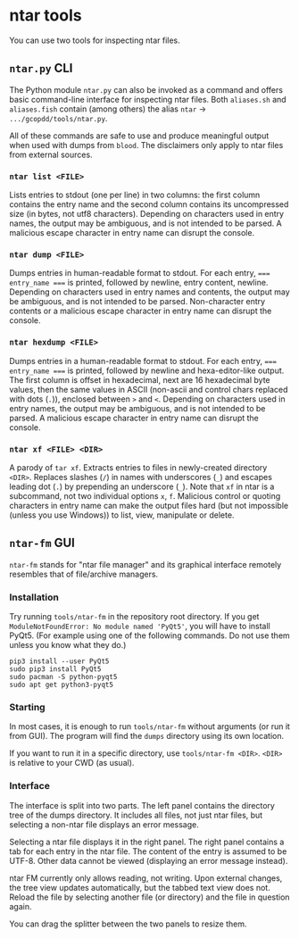 # ntar tools

You can use two tools for inspecting ntar files.


## `ntar.py` CLI

The Python module `ntar.py` can also be invoked as a command and offers basic command-line interface for inspecting ntar files.
Both `aliases.sh` and `aliases.fish` contain (among others) the alias `ntar` -> `.../gcopdd/tools/ntar.py`.

All of these commands are safe to use and produce meaningful output when used with dumps from `blood`.
The disclaimers only apply to ntar files from external sources.

### `ntar list <FILE>`
Lists entries to stdout (one per line) in two columns: the first column contains the entry name and the second column contains its uncompressed size (in bytes, not utf8 characters).
Depending on characters used in entry names, the output may be ambiguous, and is not intended to be parsed.
A malicious escape character in entry name can disrupt the console.

### `ntar dump <FILE>`
Dumps entries in human-readable format to stdout. For each entry, `=== entry_name ===` is printed, followed by newline, entry content, newline.
Depending on characters used in entry names and contents, the output may be ambiguous, and is not intended to be parsed.
Non-character entry contents or a malicious escape character in entry name can disrupt the console.

### `ntar hexdump <FILE>`
Dumps entries in a human-readable format to stdout. For each entry, `=== entry_name ===` is printed, followed by newline and hexa-editor-like output.
The first column is offset in hexadecimal, next are 16 hexadecimal byte values,
then the same values in ASCII (non-ascii and control chars replaced with dots (`.`)), enclosed between `>` and `<`.
Depending on characters used in entry names, the output may be ambiguous, and is not intended to be parsed.
A malicious escape character in entry name can disrupt the console.

### `ntar xf <FILE> <DIR>`
A parody of `tar xf`. Extracts entries to files in newly-created directory `<DIR>`.
Replaces slashes (`/`) in names with underscores (`_`) and escapes leading dot (`.`) by prepending an underscore (`_`).
Note that `xf` in ntar is a subcommand, not two individual options `x`, `f`.
Malicious control or quoting characters in entry name can make the output files hard (but not impossible (unless you use Windows)) to list, view, manipulate or delete.


## `ntar-fm` GUI

`ntar-fm` stands for "ntar file manager" and its graphical interface remotely resembles that of file/archive managers.

### Installation

Try running `tools/ntar-fm` in the repository root directory. If you get `ModuleNotFoundError: No module named 'PyQt5'`, you will have to install PyQt5.
(For example using one of the following commands. Do not use them unless you know what they do.)

```
pip3 install --user PyQt5
sudo pip3 install PyQt5
sudo pacman -S python-pyqt5
sudo apt get python3-pyqt5
```

### Starting

In most cases, it is enough to run `tools/ntar-fm` without arguments (or run it from GUI). The program will find the `dumps` directory using its own location.

If you want to run it in a specific directory, use `tools/ntar-fm <DIR>`. `<DIR>` is relative to your CWD (as usual).

### Interface

The interface is split into two parts. The left panel contains the directory tree of the dumps directory.
It includes all files, not just ntar files, but selecting a non-ntar file displays an error message.

Selecting a ntar file displays it in the right panel. The right panel contains a tab for each entry in the ntar file.
The content of the entry is assumed to be UTF-8. Other data cannot be viewed (displaying an error message instead).

ntar FM currently only allows reading, not writing. Upon external changes, the tree view updates automatically, but the tabbed text view does not.
Reload the file by selecting another file (or directory) and the file in question again.

You can drag the splitter between the two panels to resize them.
